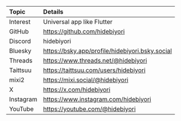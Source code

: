 | Topic | Details |
| :--- | :--- |
| Interest | Universal app like Flutter |
| GitHub | https://github.com/hidebiyori |
| Discord | hidebiyori |
| Bluesky | https://bsky.app/profile/hidebiyori.bsky.social |
| Threads | https://www.threads.net/@hidebiyori |
| Taittsuu | https://taittsuu.com/users/hidebiyori |
| mixi2 | https://mixi.social/@hidebiyori |
| X | https://x.com/hidebiyori |
| Instagram | https://www.instagram.com/hidebiyori |
| YouTube | https://youtube.com/@hidebiyori |
